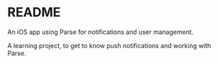 README
=========

An iOS app using Parse for notifications and user management.

A learning project, to get to know push notifications and working with Parse.
